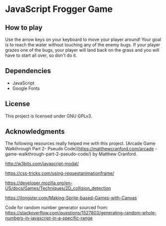 # JavaScript Frogger Game

## How to play

Use the arrow keys on your keyboard to move your player around! Your goal is to
reach the water without touching any of the enemy bugs. If your player grazes
one of the bugs, your player will land back on the grass and you will have to
start all over, so don't do it.

## Dependencies
* JavaScript
* Google Fonts

## License
This project is licensed under GNU GPLv3.

## Acknowledgments

The following resources really helped me with this project.
[Arcade Game Walkthrough Part 2- Pseudo Code](https://matthewcranford.com/arcade -game-walkthrough-part-2-pseudo-code/)
by Matthew Cranford.

http://w3bits.com/javascript-modal/

https://css-tricks.com/using-requestanimationframe/

https://developer.mozilla.org/en-US/docs/Games/Techniques/2D_collision_detection

https://jlongster.com/Making-Sprite-based-Games-with-Canvas

Code for random number generator sourced from:
https://stackoverflow.com/questions/1527803/generating-random-whole-numbers-in-javascript-in-a-specific-range
